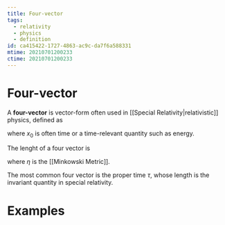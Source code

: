 ```yaml
---
title: Four-vector
tags:
  - relativity
  - physics
  - definition
id: ca415422-1727-4863-ac9c-da7f6a588331
mtime: 20210701200233
ctime: 20210701200233
---
```


# Four-vector

A **four-vector** is vector-form often used in [[Special Relativity|relativistic]] physics, defined as

where $x_0$ is often time or a time-relevant quantity such as energy.

The lenght of a four vector is

where $\eta$ is the [[Minkowski Metric]].

The most common four vector is the proper time $\tau$, whose length is the invariant quantity in special relativity.

# Examples
